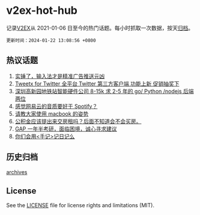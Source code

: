 # v2ex-hot-hub

 记录[V2EX](https://www.v2ex.com/)从 2021-01-06 日至今的热门话题。每小时抓取一次数据，按天[归档](archives)。

`更新时间：2024-01-22 13:08:56 +0800`

## 热议话题

1. [实锤了，输入法才是精准广告推送元凶](https://www.v2ex.com/t/1010518)
1. [Tweetx for Twitter 全平台 Twitter 第三方客户端 功能上新 促销抽奖下](https://www.v2ex.com/t/1010570)
1. [深圳高新园地铁站智能硬件公司 8-15k 求 2-5 年的 go/ Python /nodejs 后端两位](https://www.v2ex.com/t/1010452)
1. [感觉网易云的音质要好于 Spotify？](https://www.v2ex.com/t/1010456)
1. [请教大家使用 macbook 的姿势](https://www.v2ex.com/t/1010430)
1. [公积金应该提出来交房租吗？后面不知道会不会买房。](https://www.v2ex.com/t/1010530)
1. [GAP 一年半考研，面临困境，诚心寻求建议](https://www.v2ex.com/t/1010526)
1. [你们会用<手记>记日记么](https://www.v2ex.com/t/1010474)

## 历史归档

[archives](archives)

## License

See the [LICENSE](LICENSE) file for license rights and limitations (MIT).
